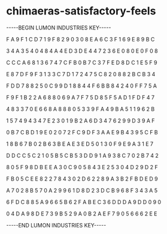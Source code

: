 # chimaeras-satisfactory-feels

-----BEGIN LUMON INDUSTRIES KEY-----

F A 9 F 1 C D 7 1 9 F 8 2 9 0 3 0 8 E A 6 C 3 F 1 6 9 E 8 9 B C

3 4 A 3 5 4 0 4 8 4 A 4 E D 3 D E 4 4 7 2 3 6 E 0 8 0 E 0 F 0 8

C C C A 6 8 1 3 6 7 4 7 C F B 0 B 7 C 3 7 F E D 8 D C 1 E 5 F 9

E 8 7 D F 9 F 3 1 3 3 C 7 D 1 7 2 4 7 5 C 8 2 0 8 8 2 B C B 3 4

F D D 7 8 8 2 5 0 C 9 9 D 1 8 8 4 4 F 6 B B 8 4 2 4 0 F F 7 5 A

F 9 F 1 B 2 2 A 6 8 8 0 6 9 A 7 F 7 5 D 8 5 F 5 A D 1 F D F 4 7

4 8 3 3 7 0 E 6 6 8 A 8 8 8 0 5 3 3 9 F A 4 9 B A 5 1 1 9 6 2 B

1 5 7 4 9 4 3 4 7 E 2 3 0 1 9 B 2 A 6 D 3 4 7 6 2 9 9 D 3 9 A F

0 B 7 C B D 1 9 E 0 2 0 7 2 F C 9 D F 3 A A E 9 B 4 3 9 5 C F B

1 8 B 6 7 B 0 2 B 6 3 B E A E 3 E D 5 0 1 3 0 F 9 E 9 A 3 1 E 7

D D C C 5 C 2 1 0 5 B 5 C B 5 3 D D 9 1 A 9 3 8 C 7 0 2 B 7 4 2

8 0 5 F 9 8 D B E E A 3 0 C 9 0 5 8 4 3 E 2 5 3 0 4 D 2 9 D 2 F

F B 0 5 C E E 8 2 2 7 8 4 3 0 2 D 6 2 2 8 9 A 3 B 2 F B D E D 9

A 7 0 2 8 B 5 7 0 A 2 9 9 6 1 D 8 D 2 3 D C B 9 6 8 F 3 4 3 A 5

6 F D C 8 8 5 A 9 6 6 5 B 6 2 F A B E C 3 6 D D D A 9 D D 0 9 0

0 4 D A 9 8 D E 7 3 9 B 5 2 9 A 0 B 2 A E F 7 9 0 5 6 6 6 2 E E

-----END LUMON INDUSTRIES KEY-----
